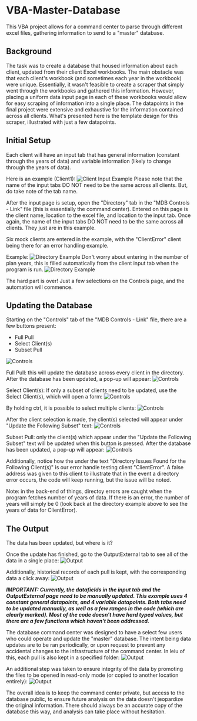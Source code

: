 # VBA-Master-Database
This VBA project allows for a command center to parse through different excel files, gathering information to send to a "master" database.

## Background
The task was to create a database that housed information about each client, updated from their client Excel workbooks. The main obstacle was that each client's workbook (and sometimes each year in the workbook) were unique. Essentially, it wasn't feasible to create a scraper that simply went through the workbooks and gathered this information. However, placing a uniform data input page in each of these workbooks would allow for easy scraping of information into a single place. The datapoints in the final project were extensive and exhaustive for the information contained across all clients. What's presented here is the template design for this scraper, illustrated with just a few datapoints.

## Initial Setup
Each client will have an input tab that has general information (constant through the years of data) and variable information (likely to change through the years of data).

Here is an example (Client1):
![Client Input Example](Pictures/ClientExample.png)
Please note that the name of the input tabs DO NOT need to be the same across all clients. But, do take note of the tab name.

After the input page is setup, open the "Directory" tab in the "MDB Controls - Link" file (this is essentially the command center). Entered on this page is the client name, location to the excel file, and location to the input tab. Once again, the name of the input tabs DO NOT need to be the same across all clients. They just are in this example.

Six mock clients are entered in the example, with the "ClientError" client being there for an error handling example.

Example:
![Directory Example](Pictures/Directory/Directory_Before.png)
Don't worry about entering in the number of plan years, this is filled automatically from the client input tab when the program is run.
![Directory Example](Pictures/Directory/Directory_After.png)

The hard part is over! Just a few selections on the Controls page, and the automation will commence.

## Updating the Database
Starting on the "Controls" tab of the "MDB Controls - Link" file, there are a few buttons present:
- Full Pull
- Select Client(s)
- Subset Pull

![Controls](Pictures/Controls/Controls_Basic.png)

Full Pull: this will update the database across every client in the directory. After the database has been updated, a pop-up will appear:
![Controls](Pictures/Controls/Controls_Full_Pull.png)

Select Client(s): If only a subset of clients need to be updated, use the Select Client(s), which will open a form:
![Controls](Pictures/Controls/Controls_Select.png)

By holding ctrl, it is possible to select multiple clients:
![Controls](Pictures/Controls/Controls_Select_Indv.png)

After the client selection is made, the client(s) selected will appear under "Update the Following Subset" text:
![Controls](Pictures/Controls/Controls_Select_Indv_After.png)

Subset Pull: only the client(s) which appear under the "Update the Following Subset" text will be updated when this button is pressed. After the database has been updated, a pop-up will appear:
![Controls](Pictures/Controls/Controls_Subset_Pull.png)

Additionally, notice how the under the text "Directory Issues Found for the Following Client(s)" is our error handle testing client "ClientError". A false address was given to this client to illustrate that in the event a directory error occurs, the code will keep running, but the issue will be noted.

Note: in the back-end of things, directoy errors are caught when the program fetches number of years of data. If there is an error, the number of years will simply be 0 (look back at the directory example above to see the years of data for ClientError).

## The Output
The data has been updated, but where is it?

Once the update has finished, go to the OutputExternal tab to see all of the data in a single place:
![Output](Pictures/Output/Output.png)

Additionally, historical records of each pull is kept, with the corresponding data a click away:
![Output](Pictures/Output/PullHistory_Tab.png)


***IMPORTANT: Currently, the datafields in the input tab and the OutputExternal page need to be manually updated. This example uses 4 constant general datapoints, and 4 variable datapoints. Both tabs need to be updated manually, as well as a few ranges in the code (which are clearly marked). Most of the code doesn't have hard typed values, but there are a few functions which haven't been addressed.***


The database command center was designed to have a select few users who could operate and update the "master" database. The intent being data updates are to be ran periodically, or upon request to prevent any accidental changes to the infrastructure of the command center. In leiu of this, each pull is also kept in a specified folder:
![Output](Pictures/Output/PullHistory_Folder.png)

An additional step was taken to ensure integrity of the data by promoting the files to be opened in read-only mode (or copied to another location entirely):
![Output](Pictures/Output/PullHistory_OpenTry.png)

The overall idea is to keep the command center private, but access to the database public, to ensure future analysis on the data doesn't jeopardize the original information. There should always be an accurate copy of the database this way, and analysis can take place without hesitation.
